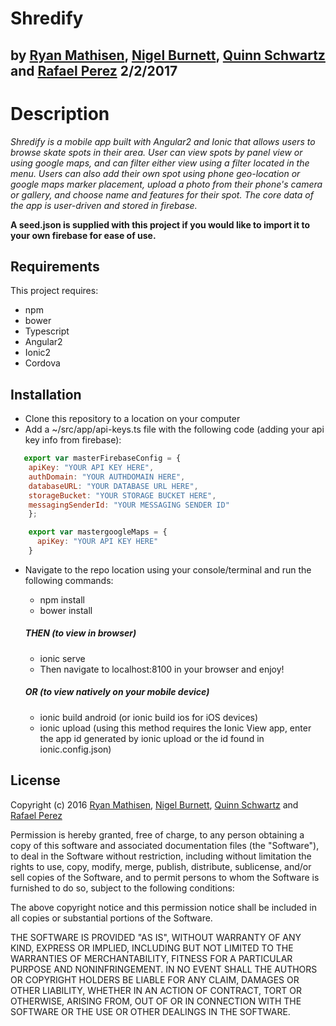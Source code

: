 # Shredify

## by [Ryan Mathisen](https://github.com/rtmath), [Nigel Burnett](https://github.com/nigelorion), [Quinn Schwartz](https://github.com/quinnschwartz) and [Rafael Perez](https://github.com/doohinkus) 2/2/2017

# Description

_Shredify is a mobile app built with Angular2 and Ionic that allows users to browse skate spots in their area. User can view spots by panel view or using google maps, and can filter either view using a filter located in the menu. Users can also add their own spot using phone geo-location or google maps marker placement, upload a photo from their phone's camera or gallery, and choose name and features for their spot. The core data of the app is user-driven and stored in firebase._

**A seed.json is supplied with this project if you would like to import it to your own firebase for ease of use.**

## Requirements
This project requires:
  * npm
  * bower
  * Typescript
  * Angular2
  * Ionic2
  * Cordova

## Installation
  * Clone this repository to a location on your computer
  * Add a ~/src/app/api-keys.ts file with the following code (adding your api key info from firebase):
   
```javascript
   export var masterFirebaseConfig = {
    apiKey: "YOUR API KEY HERE",
    authDomain: "YOUR AUTHDOMAIN HERE",
    databaseURL: "YOUR DATABASE URL HERE",
    storageBucket: "YOUR STORAGE BUCKET HERE",
    messagingSenderId: "YOUR MESSAGING SENDER ID"
    };
```

```javascript
    export var mastergoogleMaps = {
      apiKey: "YOUR API KEY HERE"
    }
```
* Navigate to the repo location using your console/terminal and run the following commands:
  
    * npm install
    * bower install
    ##### THEN (to view in browser)
    * ionic serve
    * Then navigate to localhost:8100 in your browser and enjoy!
    ##### OR (to view natively on your mobile device)
    * ionic build android (or ionic build ios for iOS devices)
    * ionic upload
    (using this method requires the Ionic View app, enter the app id generated by ionic upload or the id found in ionic.config.json)


## License
Copyright (c) 2016 [Ryan Mathisen](https://github.com/rtmath), [Nigel Burnett](https://github.com/nigelorion), [Quinn Schwartz](https://github.com/quinnschwartz) and [Rafael Perez](https://github.com/doohinkus)

Permission is hereby granted, free of charge, to any person obtaining a copy of this software and associated documentation files (the "Software"), to deal in the Software without restriction, including without limitation the rights to use, copy, modify, merge, publish, distribute, sublicense, and/or sell copies of the Software, and to permit persons to whom the Software is furnished to do so, subject to the following conditions:

The above copyright notice and this permission notice shall be included in all copies or substantial portions of the Software.

THE SOFTWARE IS PROVIDED "AS IS", WITHOUT WARRANTY OF ANY KIND, EXPRESS OR IMPLIED, INCLUDING BUT NOT LIMITED TO THE WARRANTIES OF MERCHANTABILITY, FITNESS FOR A PARTICULAR PURPOSE AND NONINFRINGEMENT. IN NO EVENT SHALL THE AUTHORS OR COPYRIGHT HOLDERS BE LIABLE FOR ANY CLAIM, DAMAGES OR OTHER LIABILITY, WHETHER IN AN ACTION OF CONTRACT, TORT OR OTHERWISE, ARISING FROM, OUT OF OR IN CONNECTION WITH THE SOFTWARE OR THE USE OR OTHER DEALINGS IN THE SOFTWARE.
